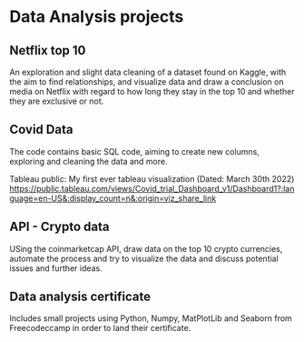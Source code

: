 # Data Analysis projects
## Netflix top 10
An exploration and slight data cleaning of a dataset found on Kaggle, with the aim to find relationships, and visualize data
and draw a conclusion on media on Netflix with regard to how long they stay in the top 10 and whether they are exclusive or not.

## Covid Data
The code contains basic SQL code, aiming to create new columns, exploring and cleaning the data and more.

Tableau public:
My first ever tableau visualization (Dated: March 30th 2022)
https://public.tableau.com/views/Covid_trial_Dashboard_v1/Dashboard1?:language=en-US&:display_count=n&:origin=viz_share_link


## API - Crypto data
USing the coinmarketcap API, draw data on the top 10 crypto currencies, automate the process
and try to visualize the data and discuss potential issues and further ideas.

## Data analysis certificate
Includes small projects using Python, Numpy, MatPlotLib and Seaborn from Freecodeccamp in order to land their certificate.
